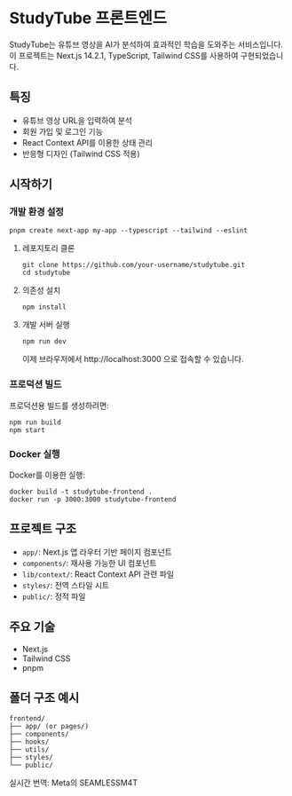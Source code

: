 # StudyTube 프론트엔드

StudyTube는 유튜브 영상을 AI가 분석하여 효과적인 학습을 도와주는 서비스입니다.
이 프로젝트는 Next.js 14.2.1, TypeScript, Tailwind CSS를 사용하여 구현되었습니다.

## 특징

- 유튜브 영상 URL을 입력하여 분석
- 회원 가입 및 로그인 기능
- React Context API를 이용한 상태 관리
- 반응형 디자인 (Tailwind CSS 적용)

## 시작하기

### 개발 환경 설정

```
pnpm create next-app my-app --typescript --tailwind --eslint
```



1. 레포지토리 클론
   ```
   git clone https://github.com/your-username/studytube.git
   cd studytube
   ```

2. 의존성 설치
   ```
   npm install
   ```

3. 개발 서버 실행
   ```
   npm run dev
   ```
   이제 브라우저에서 http://localhost:3000 으로 접속할 수 있습니다.

### 프로덕션 빌드

프로덕션용 빌드를 생성하려면:

```
npm run build
npm start
```

### Docker 실행

Docker를 이용한 실행:

```
docker build -t studytube-frontend .
docker run -p 3000:3000 studytube-frontend
```

## 프로젝트 구조

- `app/`: Next.js 앱 라우터 기반 페이지 컴포넌트
- `components/`: 재사용 가능한 UI 컴포넌트
- `lib/context/`: React Context API 관련 파일
- `styles/`: 전역 스타일 시트
- `public/`: 정적 파일

## 주요 기술
- Next.js
- Tailwind CSS
- pnpm

## 폴더 구조 예시
```
frontend/
├── app/ (or pages/)
├── components/
├── hooks/
├── utils/
├── styles/
└── public/
``` 

실시간 번역: Meta의 SEAMLESSM4T 